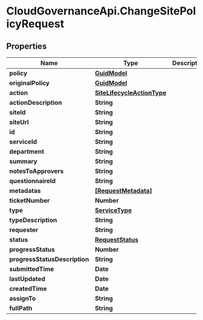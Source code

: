 # CloudGovernanceApi.ChangeSitePolicyRequest

## Properties

Name | Type | Description | Notes
------------ | ------------- | ------------- | -------------
**policy** | [**GuidModel**](GuidModel.md) |  | [optional] 
**originalPolicy** | [**GuidModel**](GuidModel.md) |  | [optional] 
**action** | [**SiteLifecycleActionType**](SiteLifecycleActionType.md) |  | [optional] 
**actionDescription** | **String** |  | [optional] 
**siteId** | **String** |  | [optional] 
**siteUrl** | **String** |  | [optional] 
**id** | **String** |  | [optional] 
**serviceId** | **String** |  | [optional] 
**department** | **String** |  | [optional] 
**summary** | **String** |  | [optional] 
**notesToApprovers** | **String** |  | [optional] 
**questionnaireId** | **String** |  | [optional] 
**metadatas** | [**[RequestMetadata]**](RequestMetadata.md) |  | [optional] 
**ticketNumber** | **Number** |  | [optional] 
**type** | [**ServiceType**](ServiceType.md) |  | [optional] 
**typeDescription** | **String** |  | [optional] 
**requester** | **String** |  | [optional] 
**status** | [**RequestStatus**](RequestStatus.md) |  | [optional] 
**progressStatus** | **Number** |  | [optional] 
**progressStatusDescription** | **String** |  | [optional] 
**submittedTime** | **Date** |  | [optional] 
**lastUpdated** | **Date** |  | [optional] 
**createdTime** | **Date** |  | [optional] 
**assignTo** | **String** |  | [optional] 
**fullPath** | **String** |  | [optional] 


